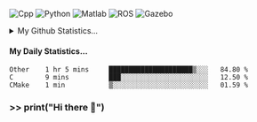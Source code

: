 ![Cpp](https://img.shields.io/badge/-C%2B%2B-brightgreen)
![Python](https://img.shields.io/badge/-python-blue)
![Matlab](https://img.shields.io/badge/-Matlab-orange)
![ROS](https://img.shields.io/badge/-ROS-%23002366)
![Gazebo](https://img.shields.io/badge/-Gazebo-%23FFA500)
<details>
  <summary> My Github Statistics... </summary>
    <img src="https://github-readme-stats.vercel.app/api?username=manuaatitya&hide=issues,prs&theme=dark"/>
 </details>
 
#### My Daily Statistics...
<!--START_SECTION:waka-->
```text
Other    1 hr 5 mins     █████████████████████▒░░░   84.80 % 
C        9 mins          ███░░░░░░░░░░░░░░░░░░░░░░   12.50 % 
CMake    1 min           ▒░░░░░░░░░░░░░░░░░░░░░░░░   01.59 % 
```
<!--END_SECTION:waka-->
### >> print("Hi there 👋")

<!--
**manuaatitya/manuaatitya** is a ✨ _special_ ✨ repository because its `README.md` (this file) appears on your GitHub profile.

Here are some ideas to get you started:

- 🔭 I’m currently working on ...
- 🌱 I’m currently learning ...
- 👯 I’m looking to collaborate on ...
- 🤔 I’m looking for help with ...
- 💬 Ask me about ...
- 📫 How to reach me: ...
- 😄 Pronouns: ...
- ⚡ Fun fact: ...
-->
